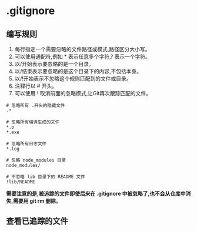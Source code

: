 
# .gitignore

## 编写规则

1. 每行指定一个需要忽略的文件路径或模式,路径区分大小写。
2. 可以使用通配符,例如 * 表示任意多个字符,? 表示一个字符。
3. 以/开始表示要忽略的是一个目录。
4. 以/结束表示要忽略的是这个目录下的内容,不包括本身。
5. 以/!开始表示不忽略这个规则匹配到的文件或目录。
6. 注释行以 # 开头。
7. 可以使用 ! 取消前面的忽略模式,让Git再次跟踪匹配的文件。

```
# 忽略所有 .开头的隐藏文件
.*

# 忽略所有编译生成的文件
*.o
*.exe

# 忽略所有日志文件
*.log

# 忽略 node_modules 目录
node_modules/

# 不忽略 lib 目录下的 README 文件
!lib/README
```

**需要注意的是,被追踪的文件即使后来在 .gitignore 中被忽略了,也不会从仓库中消失,需要用 git rm 删除。**

## 查看已追踪的文件

